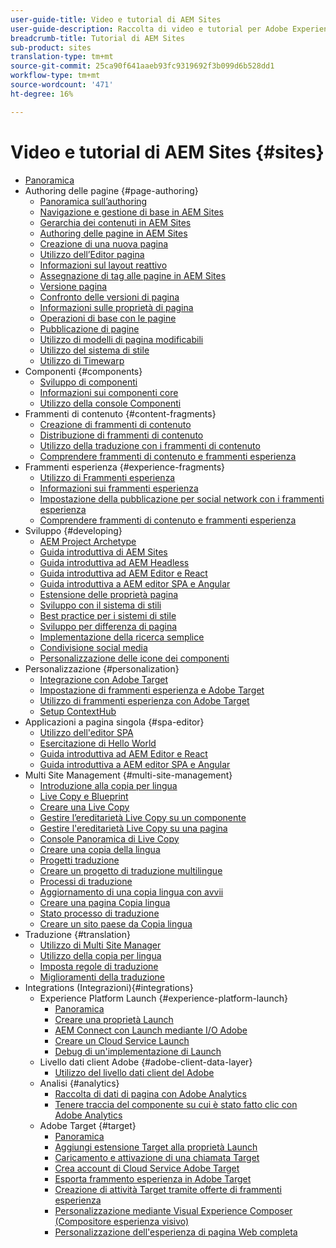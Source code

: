 ```yaml
---
user-guide-title: Video e tutorial di AEM Sites
user-guide-description: Raccolta di video e tutorial per Adobe Experience Manager Sites.
breadcrumb-title: Tutorial di AEM Sites
sub-product: sites
translation-type: tm+mt
source-git-commit: 25ca90f641aaeb93fc9319692f3b099d6b528dd1
workflow-type: tm+mt
source-wordcount: '471'
ht-degree: 16%

---
```



# Video e tutorial di AEM Sites {#sites}

+ [Panoramica](overview.md)
+ Authoring delle pagine {#page-authoring}
   + [Panoramica sull’authoring](page-authoring/aem-sites-authoring-overview.md)
   + [Navigazione e gestione di base in  AEM Sites](page-authoring/basic-handling-sites-feature-video-use.md)
   + [Gerarchia dei contenuti in  AEM Sites](page-authoring/content-hierarchy-feature-video-use.md)
   + [Authoring delle pagine in  AEM Sites](page-authoring/page-authoring-overview-feature-video-use.md)
   + [Creazione di una nuova pagina](page-authoring/creating-page-feature-video-use.md)
   + [Utilizzo dell’Editor pagina](page-authoring/page-editor-feature-video-use.md)
   + [Informazioni sul layout reattivo](page-authoring/responsive-layout-feature-video-understand.md)
   + [Assegnazione di tag alle pagine in  AEM Sites](page-authoring/page-tagging-feature-video-use.md)
   + [Versione pagina](page-authoring/page-versioning-feature-video-use.md)
   + [Confronto delle versioni di pagina](page-authoring/page-diff-feature-video-use.md)
   + [Informazioni sulle proprietà di pagina](page-authoring/page-properties-feature-video-understand.md)
   + [Operazioni di base con le pagine](page-authoring/page-operations-feature-video-use.md)
   + [Pubblicazione di pagine](page-authoring/publication-management-feature-video-use.md)
   + [Utilizzo di modelli di pagina modificabili](page-authoring/template-editor-feature-video-use.md)
   + [Utilizzo del sistema di stile](page-authoring/style-system-feature-video-use.md)
   + [Utilizzo di Timewarp](page-authoring/timewarp-feature-video-use.md)
+ Componenti {#components}
   + [Sviluppo di componenti](components/component-development.md)
   + [Informazioni sui componenti core](components/core-components-feature-video-understand.md)
   + [Utilizzo della console Componenti](components/components-console-feature-video-use.md)
+ Frammenti di contenuto {#content-fragments}
   + [Creazione di frammenti di contenuto](content-fragments/content-fragments-feature-video-use.md)
   + [Distribuzione di frammenti di contenuto](content-fragments/content-fragments-delivery-feature-video-use.md)
   + [Utilizzo della traduzione con i frammenti di contenuto](content-fragments/content-fragments-translation-feature-video-use.md)
   + [Comprendere frammenti di contenuto e frammenti esperienza](content-fragments/understand-content-fragments-and-experience-fragments.md)
+ Frammenti esperienza {#experience-fragments}
   + [Utilizzo di Frammenti esperienza](experience-fragments/experience-fragments-feature-video-use.md)
   + [Informazioni sui frammenti esperienza](experience-fragments/experience-fragments-feature-video-understand.md)
   + [Impostazione della pubblicazione per social network con i frammenti esperienza](experience-fragments/experience-fragments-social-technical-video-setup.md)
   + [Comprendere frammenti di contenuto e frammenti esperienza](https://docs.adobe.com/content/help/en/experience-manager-learn/sites/content-fragments/understand-content-fragments-and-experience-fragments.html)
+ Sviluppo {#developing}
   + [AEM Project Archetype](developing/aem-project-archetype.md)
   + [Guida introduttiva di AEM Sites](https://docs.adobe.com/content/help/en/experience-manager-learn/getting-started-wknd-tutorial-develop/overview.html)
   + [Guida introduttiva ad AEM Headless](https://docs.adobe.com/content/help/en/experience-manager-learn/getting-started-with-aem-headless/overview.html)
   + [Guida introduttiva ad AEM Editor e React](https://docs.adobe.com/content/help/en/experience-manager-learn/spa-react-tutorial/overview.html)
   + [Guida introduttiva a AEM editor SPA e Angular](https://docs.adobe.com/content/help/en/experience-manager-learn/spa-angular-tutorial/overview.html)
   + [Estensione delle proprietà pagina](developing/page-properties-technical-video-develop.md)
   + [Sviluppo con il sistema di stili](developing/style-system-technical-video-understand.md)
   + [Best practice per i sistemi di stile](developing/style-organization-style-system-understand-article.md)
   + [Sviluppo per differenza di pagina](developing/page-diff-technical-video-develop.md)
   + [Implementazione della ricerca semplice](developing/search-tutorial-develop.md)
   + [Condivisione social media](developing/social-media-sharing-technical-video-use.md)
   + [Personalizzazione delle icone dei componenti](developing/component-icons-technical-video-develop.md)
+ Personalizzazione {#personalization}
   + [Integrazione con  Adobe Target](https://helpx.adobe.com/marketing-cloud/how-to/aem-target.html)
   + [Impostazione di frammenti esperienza e  Adobe Target](personalization/experience-fragment-target-technical-video-setup.md)
   + [Utilizzo di frammenti esperienza con  Adobe Target](personalization/experience-fragment-target-offer-feature-video-use.md)
   + [Setup ContextHub](personalization/context-hub-technical-video-setup.md)
+ Applicazioni a pagina singola {#spa-editor}
   + [Utilizzo dell&#39;editor SPA](spa-editor/spa-editor-framework-feature-video-use.md)
   + [Esercitazione di Hello World](spa-editor/spa-editor-helloworld-tutorial-use.md)
   + [Guida introduttiva ad AEM Editor e React](https://docs.adobe.com/content/help/en/experience-manager-learn/spa-react-tutorial/overview.html)
   + [Guida introduttiva a AEM editor SPA e Angular](https://docs.adobe.com/content/help/en/experience-manager-learn/spa-angular-tutorial/overview.html)
+ Multi Site Management {#multi-site-management}
   + [Introduzione alla copia per lingua](./multi-site-management/language-copy-overview.md)
   + [Live Copy e Blueprint](./multi-site-management/live-copy-and-blueprint.md)
   + [Creare una Live Copy](./multi-site-management/create-live-copy.md)
   + [Gestire l’ereditarietà Live Copy su un componente](./multi-site-management/manage-component-inheritance-live-copy.md)
   + [Gestire l&#39;ereditarietà Live Copy su una pagina](./multi-site-management/manage-page-inheritance-live-copy.md)
   + [Console Panoramica di Live Copy](./multi-site-management/live-copy-overview-console.md)
   + [Creare una copia della lingua](./multi-site-management/create-language-copy.md)
   + [Progetti traduzione](./multi-site-management/manage-translation-projects.md)
   + [Creare un progetto di traduzione multilingue](./multi-site-management/create-multinational-translational-project.md)
   + [Processi di traduzione](./multi-site-management/create-translation-job.md)
   + [Aggiornamento di una copia lingua con avvii](./multi-site-management/updating-language-copy.md)
   + [Creare una pagina Copia lingua](./multi-site-management/create-new-page-language-copy.md)
   + [Stato processo di traduzione](./multi-site-management/translation-job-status.md)
   + [Creare un sito paese da Copia lingua](./multi-site-management/create-new-site.md)
+ Traduzione {#translation}
   + [Utilizzo di Multi Site Manager](translation/multi-site-manager-feature-video-use.md)
   + [Utilizzo della copia per lingua](translation/language-copy-feature-video-use.md)
   + [Imposta regole di traduzione](translation/translation-rules-editor-technical-video-setup.md)
   + [Miglioramenti della traduzione](translation/translation-enhancements-feature-video-use.md)
+ Integrations (Integrazioni){#integrations}
   + Experience Platform Launch {#experience-platform-launch}
      + [Panoramica](integrations/experience-platform-launch/overview.md)
      + [Creare una proprietà Launch](integrations/experience-platform-launch/create-launch-property.md)
      + [AEM Connect con Launch mediante  I/O Adobe](integrations/experience-platform-launch/connect-aem-launch-adobe-io.md)
      + [Creare un Cloud Service Launch](integrations/experience-platform-launch/create-launch-cloud-service.md)
      + [Debug di un&#39;implementazione di Launch](integrations/experience-platform-launch/debug-launch-implementation.md)
   + Livello dati client Adobe  {#adobe-client-data-layer}
      + [Utilizzo del livello dati client del Adobe](integrations/adobe-client-data-layer/data-layer-overview.md)
   + Analisi {#analytics}
      + [Raccolta di dati di pagina con  Adobe Analytics](integrations/analytics/collect-data-analytics.md)
      + [Tenere traccia del componente su cui è stato fatto clic con  Adobe Analytics](integrations/analytics/track-clicked-component.md)
   + Adobe Target {#target}
      + [Panoramica](integrations/adobe-target/overview.md)
      + [Aggiungi estensione Target alla proprietà Launch](integrations/adobe-target/add-target-launch-extension.md)
      + [Caricamento e attivazione di una chiamata Target](integrations/adobe-target/load-and-fire-target.md)
      + [Crea  account di Cloud Service Adobe Target](integrations/adobe-target/setup-aem-target-cloud-service.md)
      + [Esporta frammento esperienza in  Adobe Target](integrations/adobe-target/export-experience-fragment-target.md)
      + [Creazione di attività Target tramite offerte di frammenti esperienza](integrations/adobe-target/create-target-activity.md)
      + [Personalizzazione mediante Visual Experience Composer (Compositore esperienza visivo)](integrations/adobe-target/personalization-using-vec.md)
      + [Personalizzazione dell&#39;esperienza di pagina Web completa](integrations/adobe-target/personalization-web-page.md)
